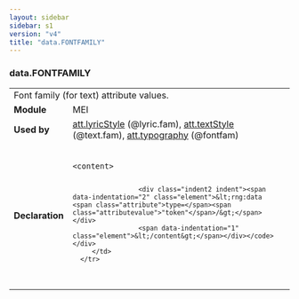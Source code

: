 ```yaml
---
layout: sidebar
sidebar: s1
version: "v4"
title: "data.FONTFAMILY"
---
```

<div class="macroSpec">
   <h3 id="data.FONTFAMILY">data.FONTFAMILY</h3>
   <table class="wovenodd">
      <tr>
         <td colspan="2" class="wovenodd-col2">Font family (for text) attribute values.</td>
      </tr>
      <tr>
         <td class="wovenodd-col1"><strong>Module</strong></td>
         <td class="wovenodd-col2">MEI</td>
      </tr>
      <tr>
         <td class="wovenodd-col1"><strong>Used by</strong></td>
         <td class="wovenodd-col2">
            <div class="parent"><a class="link_odd_classSpec" href="{{ site.baseurl }}/{{ page.version }}/attribute-classes/att.lyricstyle.html">att.lyricStyle</a> (@lyric.fam), <a class="link_odd_classSpec" href="{{ site.baseurl }}/{{ page.version }}/attribute-classes/att.textstyle.html">att.textStyle</a> (@text.fam), <a class="link_odd_classSpec" href="{{ site.baseurl }}/{{ page.version }}/attribute-classes/att.typography.html">att.typography</a> (@fontfam)
            </div>
         </td>
      </tr>
      <tr>
         <td class="wovenodd-col1"><strong>Declaration</strong></td>
         <td class="wovenodd-col2">
            <div class="code" xml:space="preserve" data-lang="ODD"><code>
                  <div class="indent1 indent"><span data-indentation="1" class="element">&lt;content&gt;</span>
                     
                     <div class="indent2 indent"><span data-indentation="2" class="element">&lt;rng:data <span class="attribute">type=</span><span class="attributevalue">"token"</span>/&gt;</span></div>
                     <span data-indentation="1" class="element">&lt;/content&gt;</span></div></code></div>
         </td>
      </tr>
   </table>
</div>